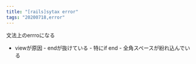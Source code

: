 ```yaml
---
title: "[rails]sytax error"
tags: "20200718,error"
---
```


文法上のerrroになる

-   viewが原因 - endが抜けている
    				\- 特にif end
              \- 全角スペースが紛れ込んでいる
